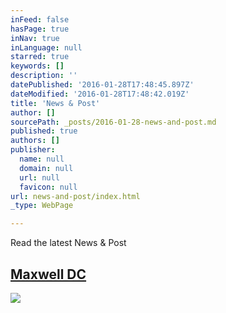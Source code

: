 ```yaml
---
inFeed: false
hasPage: true
inNav: true
inLanguage: null
starred: true
keywords: []
description: ''
datePublished: '2016-01-28T17:48:45.897Z'
dateModified: '2016-01-28T17:48:42.019Z'
title: 'News & Post'
author: []
sourcePath: _posts/2016-01-28-news-and-post.md
published: true
authors: []
publisher:
  name: null
  domain: null
  url: null
  favicon: null
url: news-and-post/index.html
_type: WebPage

---
```

Read the latest News & Post 

## [Maxwell DC ][0]
![](https://the-grid-user-content.s3-us-west-2.amazonaws.com/2518d81d-8a08-4bc5-9f0b-f064d74d5b90.jpg)

[0]: http://www.maxwell.syr.edu/DC/DC_Profiles/Rafael_Cifuentes__16,_IR___ECON__16/